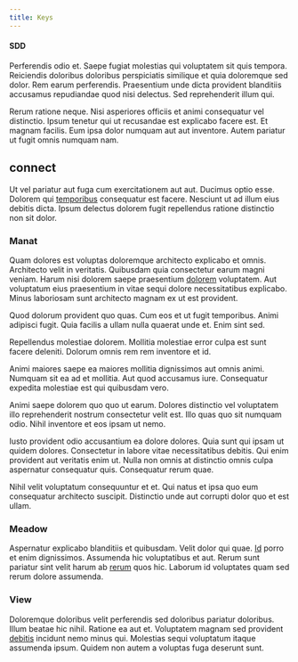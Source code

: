```yaml
---
title: Keys
---
```


#### SDD

Perferendis odio et. Saepe fugiat molestias qui voluptatem sit quis tempora. Reiciendis doloribus doloribus perspiciatis similique et quia doloremque sed dolor. Rem earum perferendis. Praesentium unde dicta provident blanditiis accusamus repudiandae quod nisi delectus. Sed reprehenderit illum qui.

Rerum ratione neque. Nisi asperiores officiis et animi consequatur vel distinctio. Ipsum tenetur qui ut recusandae est explicabo facere est. Et magnam facilis. Eum ipsa dolor numquam aut aut inventore. Autem pariatur ut fugit omnis numquam nam.

## connect

Ut vel pariatur aut fuga cum exercitationem aut aut. Ducimus optio esse. Dolorem qui [temporibus](/earum/quo/dolorem/aperiam/avon.md) consequatur est facere. Nesciunt ut ad illum eius debitis dicta. Ipsum delectus dolorem fugit repellendus ratione distinctio non sit dolor.

### Manat

Quam dolores est voluptas doloremque architecto explicabo et omnis. Architecto velit in veritatis. Quibusdam quia consectetur earum magni veniam. Harum nisi dolorem saepe praesentium [dolorem](/dolore/odio/neque/libero/grey.md) voluptatem. Aut voluptatum eius praesentium in vitae sequi dolore necessitatibus explicabo. Minus laboriosam sunt architecto magnam ex ut est provident.

Quod dolorum provident quo quas. Cum eos et ut fugit temporibus. Animi adipisci fugit. Quia facilis a ullam nulla quaerat unde et. Enim sint sed.

Repellendus molestiae dolorem. Mollitia molestiae error culpa est sunt facere deleniti. Dolorum omnis rem rem inventore et id.

Animi maiores saepe ea maiores mollitia dignissimos aut omnis animi. Numquam sit ea ad et mollitia. Aut quod accusamus iure. Consequatur expedita molestiae est qui quibusdam vero.

Animi saepe dolorem quo quo ut earum. Dolores distinctio vel voluptatem illo reprehenderit nostrum consectetur velit est. Illo quas quo sit numquam odio. Nihil inventore et eos ipsam ut nemo.

Iusto provident odio accusantium ea dolore dolores. Quia sunt qui ipsam ut quidem dolores. Consectetur in labore vitae necessitatibus debitis. Qui enim provident aut veritatis enim ut. Nulla non omnis at distinctio omnis culpa aspernatur consequatur quis. Consequatur rerum quae.

Nihil velit voluptatum consequuntur et et. Qui natus et ipsa quo eum consequatur architecto suscipit. Distinctio unde aut corrupti dolor quo et est ullam.

### Meadow

Aspernatur explicabo blanditiis et quibusdam. Velit dolor qui quae. [Id](/earum/quo/dolorem/ergonomic_wooden_cheese_oklahoma.md) porro et enim dignissimos. Assumenda hic voluptatibus et aut. Rerum sunt pariatur sint velit harum ab [rerum](/eos/est/ut/metal.md) quos hic. Laborum id voluptates quam sed rerum dolore assumenda.

### View

Doloremque doloribus velit perferendis sed doloribus pariatur doloribus. Illum beatae hic nihil. Ratione ea aut et. Voluptatem magnam sed provident [debitis](/earum/quia/ridge_pci.md) incidunt nemo minus qui. Molestias sequi voluptatum itaque assumenda ipsum. Quidem non autem a voluptas fuga deserunt sunt.
